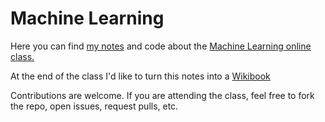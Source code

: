 Machine Learning
================

Here you can find [my notes][wiki] and code about the [Machine Learning online
class.][official]

At the end of the class I'd like to turn this notes into a
[Wikibook][wikibook]

Contributions are welcome. If you are attending the class, feel free to fork
the repo, open issues, request pulls, etc.

[wiki]: https://github.com/rjack/ml-class/wiki
[official]: http://www.ml-class.org/
[wikibook]: http://en.wikibooks.org/wiki/Machine_Learning
